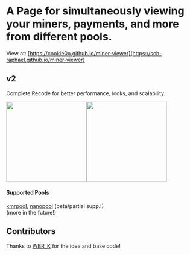 # A Page for simultaneously viewing your miners, payments, and more from different pools.
View at: [https://cookie0o.github.io/miner-viewer](https://sch-raphael.github.io/miner-viewer)

## v2
Complete Recode for better performance, looks, and scalability.
<div style="display: inline-flex;">
  <img src="https://github.com/sch-raphael/miner-viewer/assets/81589649/d7007190-edd5-4943-a295-b4fae183d498" style="height: 213px;"> 
  <img src="https://github.com/sch-raphael/miner-viewer/assets/81589649/d189f6a8-8431-42bb-9e61-a71d9ff1fbb7" style="height: 213px;"> 
</div>    

#### Supported Pools
[xmrpool](https://web.xmrpool.eu), [nanopool](https://xmr.nanopool.org) (beta/partial supp.!)  
(more in the future!)

## Contributors
Thanks to [WBR_K](https://github.com/wbrk-dev) for the idea and base code!

